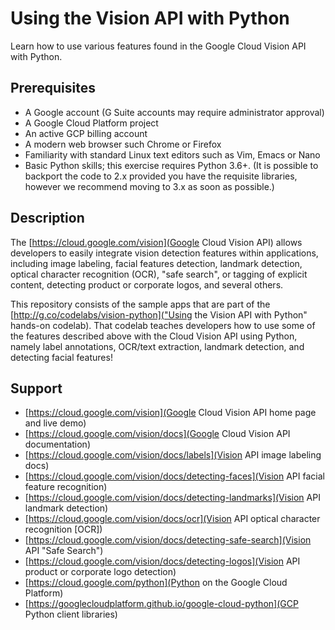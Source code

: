 # Using the Vision API with Python

Learn how to use various features found in the Google Cloud Vision API with Python.

## Prerequisites

- A Google account (G Suite accounts may require administrator approval)
- A Google Cloud Platform project
- An active GCP billing account
- A modern web browser such Chrome or Firefox
- Familiarity with standard Linux text editors such as Vim, Emacs or Nano
- Basic Python skills; this exercise requires Python 3.6+. (It is possible to backport the code to 2.x provided you have the requisite libraries, however we recommend moving to 3.x as soon as possible.)

## Description

The [https://cloud.google.com/vision](Google Cloud Vision API) allows developers to easily integrate vision detection features within applications, including image labeling, facial features detection, landmark detection, optical character recognition (OCR), "safe search", or tagging of explicit content, detecting product or corporate logos, and several others.

This repository consists of the sample apps that are part of the [http://g.co/codelabs/vision-python]("Using the Vision API with Python" hands-on codelab). That codelab teaches developers how to use some of the features described above with the Cloud Vision API using Python, namely label annotations, OCR/text extraction, landmark detection, and detecting facial features!

## Support

- [https://cloud.google.com/vision](Google Cloud Vision API home page and live demo)
- [https://cloud.google.com/vision/docs](Google Cloud Vision API documentation)
- [https://cloud.google.com/vision/docs/labels](Vision API image labeling docs)
- [https://cloud.google.com/vision/docs/detecting-faces](Vision API facial feature recognition)
- [https://cloud.google.com/vision/docs/detecting-landmarks](Vision API landmark detection)
- [https://cloud.google.com/vision/docs/ocr](Vision API optical character recognition [OCR])
- [https://cloud.google.com/vision/docs/detecting-safe-search](Vision API "Safe Search")
- [https://cloud.google.com/vision/docs/detecting-logos](Vision API product or corporate logo detection)
- [https://cloud.google.com/python](Python on the Google Cloud Platform)
- [https://googlecloudplatform.github.io/google-cloud-python](GCP Python client libraries)


